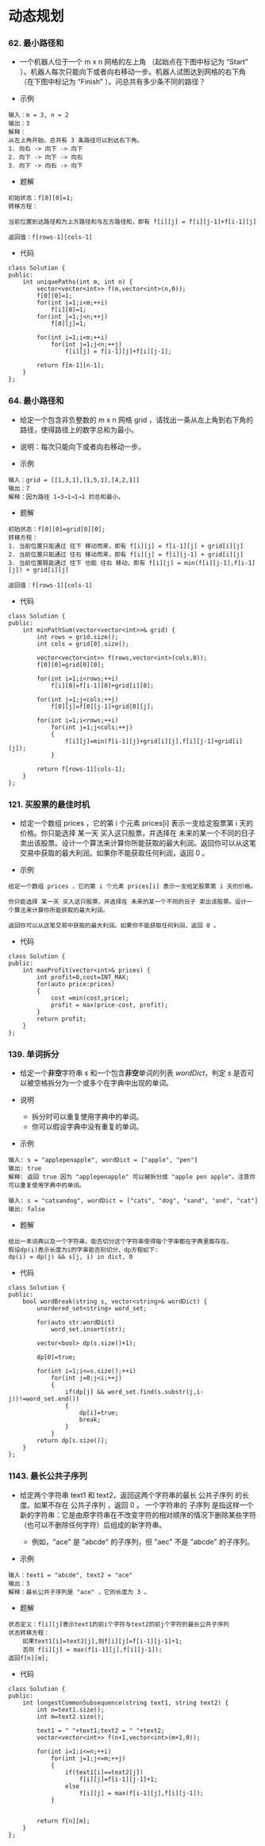 # 动态规划
### 62. 最小路径和

* 一个机器人位于一个 m x n 网格的左上角 （起始点在下图中标记为 “Start” ）。机器人每次只能向下或者向右移动一步。机器人试图达到网格的右下角（在下图中标记为 “Finish” ）。问总共有多少条不同的路径？

* 示例
```
输入：m = 3, n = 2
输出：3
解释：
从左上角开始，总共有 3 条路径可以到达右下角。
1. 向右 -> 向下 -> 向下
2. 向下 -> 向下 -> 向右
3. 向下 -> 向右 -> 向下
```

* 题解

```
初始状态：f[0][0]=1;
转移方程：

当前位置到达路径和为上方路径和与左方路径和，即有 f[i][j] = f[i][j-1]+f[i-1][j]

返回值：f[rows-1][cols-1]
```

* 代码
```
class Solution {
public:
    int uniquePaths(int m, int n) {
        vector<vector<int>> f(m,vector<int>(n,0));
        f[0][0]=1;
        for(int i=1;i<m;++i)
            f[i][0]=1;
        for(int j=1;j<n;++j)
            f[0][j]=1;
        
        for(int i=1;i<m;++i)
            for(int j=1;j<n;++j)
                f[i][j] = f[i-1][j]+f[i][j-1];
        
        return f[m-1][n-1];
    }
};
```



### 64. 最小路径和

* 给定一个包含非负整数的 m x n 网格 grid ，请找出一条从左上角到右下角的路径，使得路径上的数字总和为最小。

* 说明：每次只能向下或者向右移动一步。

* 示例
```
输入：grid = [[1,3,1],[1,5,1],[4,2,1]]
输出：7
解释：因为路径 1→3→1→1→1 的总和最小。
```

* 题解

```
初始状态：f[0][0]=grid[0][0];
转移方程：
1. 当前位置只能通过 往下 移动而来，即有 f[i][j] = f[i-1][j] + grid[i][j]
2. 当前位置只能通过 往右 移动而来，即有 f[i][j] = f[i][j-1] + grid[i][j]
3. 当前位置既能通过 往下 也能 往右 移动，即有 f[i][j] = min(f[i][j-1],f[i-1][j]) + grid[i][j]

返回值：f[rows-1][cols-1]
```

* 代码
```
class Solution {
public:
    int minPathSum(vector<vector<int>>& grid) {
        int rows = grid.size();
        int cols = grid[0].size();

        vector<vector<int>> f(rows,vector<int>(cols,0));
        f[0][0]=grid[0][0];

        for(int i=1;i<rows;++i)
            f[i][0]=f[i-1][0]+grid[i][0];
        
        for(int j=1;j<cols;++j)
            f[0][j]=f[0][j-1]+grid[0][j];
        
        for(int i=1;i<rows;++i)
            for(int j=1;j<cols;++j)
            {
                f[i][j]=min(f[i-1][j]+grid[i][j],f[i][j-1]+grid[i][j]);
            }
       
        return f[rows-1][cols-1];
    }
};

```

### 121. 买股票的最佳时机
* 给定一个数组 prices ，它的第 i 个元素 prices[i] 表示一支给定股票第 i 天的价格。你只能选择 某一天 买入这只股票，并选择在 未来的某一个不同的日子 卖出该股票。设计一个算法来计算你所能获取的最大利润。返回你可以从这笔交易中获取的最大利润。如果你不能获取任何利润，返回 0 。

* 示例
```
给定一个数组 prices ，它的第 i 个元素 prices[i] 表示一支给定股票第 i 天的价格。

你只能选择 某一天 买入这只股票，并选择在 未来的某一个不同的日子 卖出该股票。设计一个算法来计算你所能获取的最大利润。

返回你可以从这笔交易中获取的最大利润。如果你不能获取任何利润，返回 0 。
```

* 代码
```
class Solution {
public:
    int maxProfit(vector<int>& prices) {
        int profit=0,cost=INT_MAX;
        for(auto price:prices)
        {
            cost =min(cost,price);
            profit = max(price-cost, profit);
        }
        return profit;
    }
};
```


### 139. 单词拆分

* 给定一个**非空**字符串 *s* 和一个包含**非空**单词的列表 *wordDict*，判定 *s* 是否可以被空格拆分为一个或多个在字典中出现的单词。
* 说明
  * 拆分时可以重复使用字典中的单词。
  * 你可以假设字典中没有重复的单词。

* 示例
```
输入: s = "applepenapple", wordDict = ["apple", "pen"]
输出: true
解释: 返回 true 因为 "applepenapple" 可以被拆分成 "apple pen apple"。注意你可以重复使用字典中的单词。

输入: s = "catsandog", wordDict = ["cats", "dog", "sand", "and", "cat"]
输出: false
```

* 题解
```
给出一本词典以及一个字符串，能否切分这个字符串使得每个字串都在字典里面存在。
假设dp(i)表示长度为i的字串能否别切分，dp方程如下:
dp(i) = dp(j) && s[j, i) in dict, 0
```

* 代码
```
class Solution {
public:
    bool wordBreak(string s, vector<string>& wordDict) {
        unordered_set<string> word_set;

        for(auto str:wordDict)
            word_set.insert(str);
        
        vector<bool> dp(s.size()+1);

        dp[0]=true;

        for(int i=1;i<=s.size();++i)
            for(int j=0;j<i;++j)
            {
                if(dp[j] && word_set.find(s.substr(j,i-j))!=word_set.end())
                {
                    dp[i]=true;
                    break;
                }  
            }
        return dp[s.size()];
    }
};
```

### 1143. 最长公共子序列
* 给定两个字符串 text1 和 text2，返回这两个字符串的最长 公共子序列 的长度。如果不存在 公共子序列 ，返回 0 。
一个字符串的 子序列 是指这样一个新的字符串：它是由原字符串在不改变字符的相对顺序的情况下删除某些字符（也可以不删除任何字符）后组成的新字符串。
	* 例如，"ace" 是 "abcde" 的子序列，但 "aec" 不是 "abcde" 的子序列。

* 示例
```
输入：text1 = "abcde", text2 = "ace" 
输出：3  
解释：最长公共子序列是 "ace" ，它的长度为 3 。
```

* 题解
```
状态定义：f[i][j]表示text1的前i个字符与text2的前j个字符的最长公共子序列
状态转移方程：
	如果text1[i]=text2[j],则f[i][j]=f[i-1][j-1]+1;
	否则 f[i][j] = max(f[i-1][j],f[i][j-1]);
返回f[n][m];
```

* 代码
```
class Solution {
public:
    int longestCommonSubsequence(string text1, string text2) {
        int n=text1.size();
        int m=text2.size();

        text1 = " "+text1;text2 = " "+text2;
        vector<vector<int>> f(n+1,vector<int>(m+1,0));

        for(int i=1;i<=n;++i)
            for(int j=1;j<=m;++j)
            {
                if(text1[i]==text2[j])
                    f[i][j]=f[i-1][j-1]+1;
                else
                    f[i][j] = max(f[i-1][j],f[i][j-1]);
            }

        
        return f[n][m];
    }
};
```
